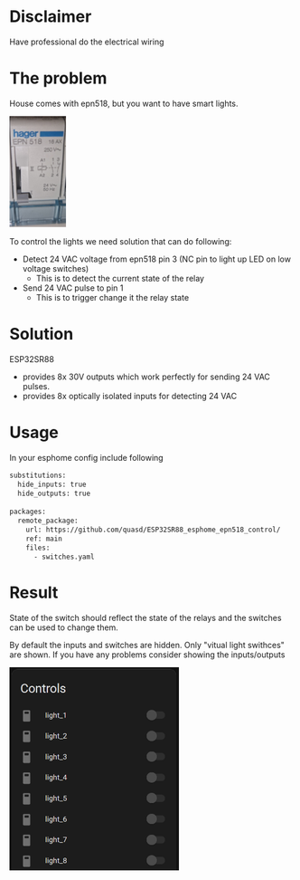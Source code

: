 # Disclaimer

Have professional do the electrical wiring

# The problem

House comes with epn518, but you want to have smart lights.

<img src="images/epn518.jpg" alt="drawing" width="100"/>

To control the lights we need solution that can do following:
  - Detect 24 VAC voltage from epn518 pin 3 (NC pin to light up LED on low voltage switches)
    - This is to detect the current state of the relay
  - Send 24 VAC pulse to pin 1
    - This is to trigger change it the relay state

# Solution

ESP32SR88
  - provides 8x 30V outputs which work perfectly for sending 24 VAC pulses.
  - provides 8x optically isolated inputs for detecting 24 VAC

# Usage

In your esphome config include following

```
substitutions:
  hide_inputs: true
  hide_outputs: true

packages:
  remote_package:
    url: https://github.com/quasd/ESP32SR88_esphome_epn518_control/
    ref: main
    files:
      - switches.yaml
```

# Result

State of the switch should reflect the state of the relays and the switches can be used to change them.

By default the inputs and switches are hidden. Only "vitual light swithces" are shown. If you have any problems consider showing the inputs/outputs 

<img src="images/ha.png" alt="drawing" width="300"/>